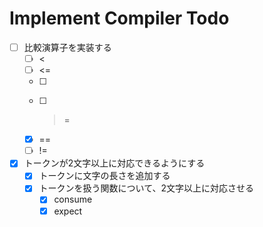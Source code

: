 # Implement Compiler Todo

- [ ] 比較演算子を実装する
    - [ ] <
    - [ ] <=
    - [ ] >
    - [ ] >=
    - [x] ==
    - [ ] !=
- [x] トークンが2文字以上に対応できるようにする
    - [x] トークンに文字の長さを追加する
    - [x] トークンを扱う関数について、2文字以上に対応させる
        - [x] consume
        - [x] expect
